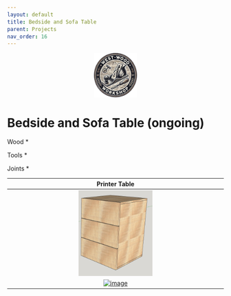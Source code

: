 ```yaml
---
layout: default
title: Bedside and Sofa Table
parent: Projects
nav_order: 16
---
```

<p align="center"> <img src="../media/www_logo.png" width="20%" height="20%"/> </p>

# Bedside and Sofa Table (ongoing)

Wood
* 

Tools
* 


Joints
* 


|                                                            Printer Table                                                             |
|:------------------------------------------------------------------------------------------------------------------------------------:|
|    [<img alt="image" height="35%" src="/media/printertable.jpg" width="35%"/>](https://garlatti.github.io/media/printertable.jpg)    | 
| [<img alt="image" height="25%" src="/media/sprintertable_2.jpg" width="25%"/>](https://garlatti.github.io/media/sprintertable_2.jpg) | 